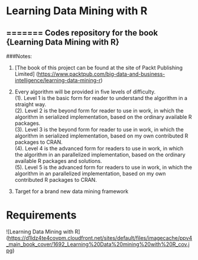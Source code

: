# Learning Data Mining with R
=======
Codes repository for the book {Learning Data Mining with R}
------------

###Notes:<br/> 
1. [The book of this project can be found at the site of Packt Publishing Limited] (https://www.packtpub.com/big-data-and-business-intelligence/learning-data-mining-r) <br/>

2. Every algorithm will be provided in five levels of difficulty.<br/>
(1). Level 1 is the basic form for reader to understand the algorithm in a straight way.<br/>
(2). Level 2 is the beyond form for reader to use in work, in which the algorithm in serialized implementation, based on the ordinary available R packages.<br/>
(3). Level 3 is the beyond form for reader to use in work, in which the algorithm in serialized implementation, based on my own contributed R packages to CRAN.<br/>
(4). Level 4 is the advanced form for readers to use in work, in which the algorithm in an parallelized implementation, based on the ordinary available R packages and solutions.<br/>
(5). Level 5 is the advanced form for readers to use in work, in which the algorithm in an parallelized implementation, based on my own contributed R packages to CRAN.<br/>

3. Target for a brand new data mining framework

# Requirements

![Learning Data Mining with R] (https://d1ldz4te4covpm.cloudfront.net/sites/default/files/imagecache/ppv4_main_book_cover/1692_Learning%20Data%20mining%20with%20R_cov.jpg)

